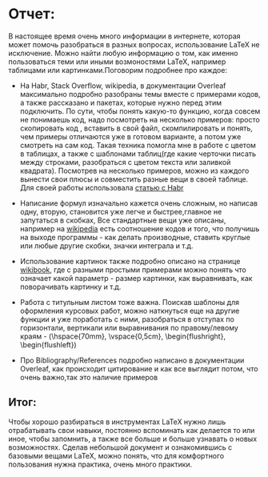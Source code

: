 # Отчет:
В настоящее время очень много информации в интернете, которая может помочь разобраться в разных вопросах, использование LaTeX не исключение.
Можно найти любую информацию о том, как именно пользоваться теми или иными возмоностями LaTeX, например таблицами или картинками.Поговорим подробнее про каждое:
- На Habr, Stack Overflow, wikipedia, в документации Overleaf максимально подробно разобраны темы вместе с примерами кодов, а также рассказано и пакетах, которые нужно перед этим подключить.
По сути, чтобы понять какую-то функцию, когда совсем не понимаешь код, надо посмотреть на несколько примеров: просто скопировать код , 
вставить в свой файл, скомпилировать и понять, чем примеры отличаются уже в готовом варианте, а потом уже смотреть на сам код. 
Такая техника помогла мне в работе с цветом в таблицах, а также с шаблонами таблиц(где какие черточки писать между строками,
разобраться с цветом текста или заливкой квадрата). Посмотрев на несколько примеров, можно из каждого вынести свои плюсы и совместить
разные вещи в своей таблице. Для своей работы использовала [статью c Habr](https://habr.com/ru/post/52166/) 

- Написание формул изначально кажется очень сложным, но написав одну, вторую, становится уже легче и быстрее,главное не запутаться в скобках, 
Все стандартные вещи уже описаны, например на [wikipedia](https://ru.wikipedia.org/wiki/%D0%92%D0%B8%D0%BA%D0%B8%D0%BF%D0%B5%D0%B4%D0%B8%D1%8F:%D0%9F%D1%80%D0%B8%D0%BC%D0%B5%D1%80%D1%8B_%D0%BE%D1%84%D0%BE%D1%80%D0%BC%D0%BB%D0%B5%D0%BD%D0%B8%D1%8F_%D1%84%D0%BE%D1%80%D0%BC%D1%83%D0%BB) 
есть соотношение кодов и того, что получишь на выходе программы - как делать производные, 
ставить круглые или любые другие скобки, значки интеграла и т.д. 

- Использование картинок также подробно описано на странице [wikibook](https://en.wikibooks.org/wiki/LaTeX/Floats,_Figures_and_Captions), где с разными простыми примерами можно понять что означает какой параметр - размер картинки, как выравнивать, как поворачивать картинку и т.д.

- Работа с титульным листом тоже важна. Поискав шаблоны для оформления курсовых работ, можно наткнуться еще на другие функции и уже поработать с ними, разобраться в отступах по горизонтали, вертикали или выравнивания по правому/левому краям - (\hspace{70mm}, \vspace{0,5cm},  \begin{flushright},
\begin{flushleft})
- Про Bibliography/References подробно написано в документации Overleaf, как происходит цитирование и как все выглядит потом, что очень важно,так это  наличие примеров
## Итог:
Чтобы хорошо разбираться в инструментах LaTeX нужно лишь отрабатывать свои навыки, постоянно вспоминать как делается то или иное, чтобы запомнить, а также все больше и больше узнавать о новых возможностях. Сделав небольшой документ и ознакомившись с базовыми вещами LaTeX, можно понять, что для комфортного пользования нужна практика, очень много практики. 
